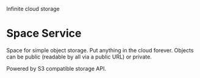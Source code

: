 Infinite cloud storage

# Space Service

Space for simple object storage. Put anything in the cloud forever. Objects can be public (readable by all via a public URL) or private.

Powered by S3 compatible storage API.
